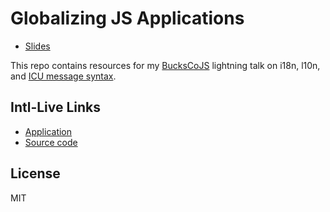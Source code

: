 # Globalizing JS Applications

- [Slides][slides]

This repo contains resources for my [BucksCoJS][] lightning talk on i18n, l10n,
and [ICU message syntax](http://userguide.icu-project.org/formatparse/messages).

## Intl-Live Links

- [Application][Intl-Live]
- [Source code](https://github.com/jimf/intl-live)

## License

MIT

[slides]: https://speakerdeck.com/jimf/globalizing-js-applications
[BucksCoJS]: http://www.meetup.com/Bucks-Co-Js/events/231227258/
[Format.js]: http://formatjs.io/
[Intl-Live]: https://rawgit.com/jimf/intl-live/master/dist/index.html
